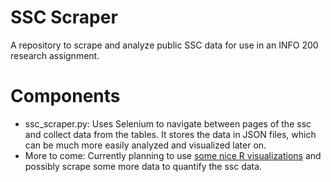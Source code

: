 # SSC Scraper
A repository to scrape and analyze public SSC data for use in an INFO 200 research assignment. 

# Components
- ssc_scraper.py: Uses Selenium to navigate between pages of the ssc and collect data from the tables. It stores the data in JSON files, which can be much more easily analyzed and visualized later on.
- More to come: Currently planning to use [some nice R visualizations](https://cran.r-project.org/web/packages/data.tree/vignettes/data.tree.html#plotting) and possibly scrape some more data to quantify the ssc data.
